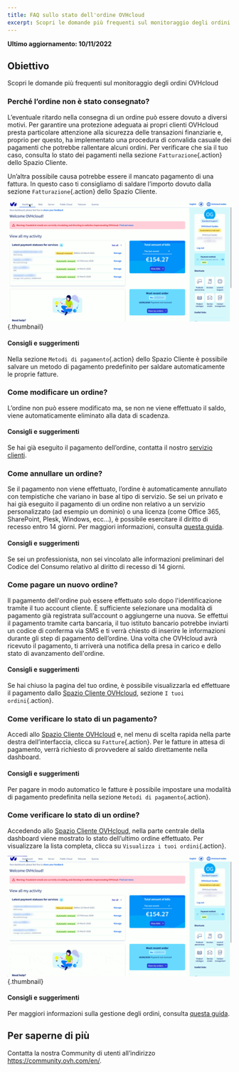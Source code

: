 ```yaml
---
title: FAQ sullo stato dell'ordine OVHcloud
excerpt: Scopri le domande più frequenti sul monitoraggio degli ordini OVHcloud
---
```


**Ultimo aggiornamento: 10/11/2022**
  
## Obiettivo

Scopri le domande più frequenti sul monitoraggio degli ordini OVHcloud

### Perché l’ordine non è stato consegnato?

L’eventuale ritardo nella consegna di un ordine può essere dovuto a diversi motivi.
Per garantire una protezione adeguata ai propri clienti OVHcloud presta particolare attenzione alla sicurezza delle transazioni finanziarie e, proprio per questo, ha implementato una procedura di convalida casuale dei pagamenti che potrebbe rallentare alcuni ordini. Per verificare che sia il tuo caso, consulta lo stato dei pagamenti nella sezione `Fatturazione`{.action} dello Spazio Cliente.

Un’altra possibile causa potrebbe essere il mancato pagamento di una fattura. In questo caso ti consigliamo di saldare l’importo dovuto dalla sezione `Fatturazione`{.action} dello Spazio Cliente.

![ordine non è stato consegnato](images/billing_final_0.gif){.thumbnail}

#### Consigli e suggerimenti

Nella sezione `Metodi di pagamento`{.action} dello Spazio Cliente è possibile salvare un metodo di pagamento predefinito per saldare automaticamente le proprie fatture.

### Come modificare un ordine?

L’ordine non può essere modificato ma, se non ne viene effettuato il saldo, viene automaticamente eliminato alla data di scadenza.

#### Consigli e suggerimenti

Se hai già eseguito il pagamento dell’ordine, contatta il nostro [servizio clienti](https://www.ovhcloud.com/it/contact/).

### Come annullare un ordine?

Se il pagamento non viene effettuato, l’ordine è automaticamente annullato con tempistiche che variano in base al tipo di servizio.
Se sei un privato e hai già eseguito il pagamento di un ordine non relativo a un servizio personalizzato (ad esempio un dominio) o una licenza (come Office 365, SharePoint, Plesk, Windows, ecc...), è possibile esercitare il diritto di recesso entro 14 giorni. Per maggiori informazioni, consulta [questa guida](https://docs.ovh.com/it/billing/gestire-ordini-ovh/#esercita-il-diritto-di-recesso).

#### Consigli e suggerimenti

Se sei un professionista, non sei vincolato alle informazioni preliminari del Codice del Consumo relativo al diritto di recesso di 14 giorni.

### Come pagare un nuovo ordine?

Il pagamento dell'ordine può essere effettuato solo dopo l'identificazione tramite il tuo account cliente. È sufficiente selezionare una modalità di pagamento già registrata sull’account o aggiungerne una nuova. Se effettui il pagamento tramite carta bancaria, il tuo istituto bancario potrebbe inviarti un codice di conferma via SMS e ti verrà chiesto di inserire le informazioni durante gli step di pagamento dell’ordine. Una volta che OVHcloud avrà ricevuto il pagamento, ti arriverà una notifica della presa in carico e dello stato di avanzamento dell'ordine.

#### Consigli e suggerimenti

Se hai chiuso la pagina del tuo ordine, è possibile visualizzarla ed effettuare il pagamento dallo [Spazio Cliente OVHcloud](https://www.ovh.com/auth/?action=gotomanager&from=https://www.ovh.it/&ovhSubsidiary=it), sezione `I tuoi ordini`{.action}.


### Come verificare lo stato di un pagamento?

Accedi allo [Spazio Cliente OVHcloud](https://www.ovh.com/auth/?action=gotomanager&from=https://www.ovh.it/&ovhSubsidiary=it) e, nel menu di scelta rapida nella parte destra dell’interfaccia, clicca su `Fatture`{.action}. Per le fatture in attesa di pagamento, verrà richiesto di provvedere al saldo direttamente nella dashboard.

#### Consigli e suggerimenti

Per pagare in modo automatico le fatture è possibile impostare una modalità di pagamento predefinita nella sezione `Metodi di pagamento`{.action}.

### Come verificare lo stato di un ordine?

Accedendo allo [Spazio Cliente OVHcloud](https://www.ovh.com/auth/?action=gotomanager&from=https://www.ovh.it/&ovhSubsidiary=it), nella parte centrale della dashboard viene mostrato lo stato dell’ultimo ordine effettuato. Per visualizzare la lista completa, clicca su `Visualizza i tuoi ordini`{.action}.

![stato di un ordine](images/order_final-min.gif){.thumbnail}

#### Consigli e suggerimenti

Per maggiori informazioni sulla gestione degli ordini, consulta [questa guida](https://docs.ovh.com/it/billing/gestire-ordini-ovh/).

## Per saperne di più
  
Contatta la nostra Community di utenti all’indirizzo <https://community.ovh.com/en/>.